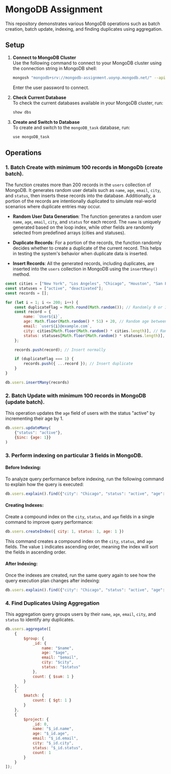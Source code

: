 # MongoDB Assignment

This repository demonstrates various MongoDB operations such as batch creation, batch update, indexing, and finding duplicates using aggregation.

## Setup

1. **Connect to MongoDB Cluster**  
   Use the following command to connect to your MongoDB cluster using the connection string in MongoDB shell:

   ```bash
   mongosh "mongodb+srv://mongodb-assignment.uoynp.mongodb.net/" --apiVersion 1 --username dhruvnpatel
   ```
   Enter the user password to connect.

2. **Check Current Database**  
   To check the current databases available in your MongoDB cluster, run:

   ```bash
   show dbs
   ```

3. **Create and Switch to Database**  
   To create and switch to the `mongoDB_task` database, run:

   ```bash
   use mongoDB_task
   ```

## Operations

### 1.  Batch Create with minimum 100 records in MongoDb (create batch).

The function creates more than 200 records in the `users` collection of MongoDB. It generates random user details such as `name`, `age`, `email`, `city`, and `status`, then inserts these records into the database. Additionally, a portion of the records are intentionally duplicated to simulate real-world scenarios where duplicate entries may occur.

- **Random User Data Generation**: The function generates a random user `name`, `age`, `email`, `city`, and `status` for each record. The `name` is uniquely generated based on the loop index, while other fields are randomly selected from predefined arrays (cities and statuses).
  
- **Duplicate Records**: For a portion of the records, the function randomly decides whether to create a duplicate of the current record. This helps in testing the system's behavior when duplicate data is inserted.

- **Insert Records**: All the generated records, including duplicates, are inserted into the `users` collection in MongoDB using the `insertMany()` method.


```javascript
const cities = ["New York", "Los Angeles", "Chicago", "Houston", "San Francisco"];
const statuses = ["active", "deactivated"];
const records = [];

for (let i = 1; i <= 200; i++) {
    const duplicateFlag = Math.round(Math.random()); // Randomly 0 or 1
    const record = {
        name: `User${i}`,
        age: Math.floor(Math.random() * 51) + 20, // Random age between 20-70
        email: `user${i}@example.com`,
        city: cities[Math.floor(Math.random() * cities.length)], // Random city
        status: statuses[Math.floor(Math.random() * statuses.length)], // Random status
    };

    records.push(record); // Insert normally

    if (duplicateFlag === 1) {
        records.push({ ...record }); // Insert duplicate
    }
}

db.users.insertMany(records)
```

### 2. Batch Update with minimum 100 records  in MongoDB (update batch).

This operation updates the `age` field of users with the status "active" by incrementing their age by 1.

```javascript
db.users.updateMany(
    {"status": "active"},
    {$inc: {age: 1}}
)
```

### 3. Perform indexing on particular 3 fields in MongoDB.

#### Before Indexing:

To analyze query performance before indexing, run the following command to explain how the query is executed:

```javascript
db.users.explain().find({"city": "Chicago", "status": "active", "age": { $gt: 40 ,$lt:60} })
```
#### Creating Indexes:

Create a compound index on the `city`, `status`, and `age` fields in a single command to improve query performance:

```javascript
db.users.createIndex({ city: 1, status: 1, age: 1 })
```
This command creates a compound index on the `city`, `status`, and `age` fields. The value `1` indicates ascending order, meaning the index will sort the fields in ascending order.

#### After Indexing:

Once the indexes are created, run the same query again to see how the query execution plan changes after indexing:

```javascript
db.users.explain().find({"city": "Chicago", "status": "active", "age": { $gt: 40 ,$lt:60} })
```

### 4. Find Duplicates Using Aggregation

This aggregation query groups users by their `name`, `age`, `email`, `city`, and `status` to identify any duplicates.

```javascript
db.users.aggregate([
    {
        $group: {
            _id: {
                name: "$name",      
                age: "$age",
                email: "$email",
                city: "$city",
                status: "$status"
            },
            count: { $sum: 1 }
        }
    },
    {
        $match: {
            count: { $gt: 1 }
        }
    },
    {
        $project: {
            _id: 0, 
            name: "$_id.name",
            age: "$_id.age",
            email: "$_id.email", 
            city: "$_id.city",
            status: "$_id.status",
            count: 1 
        }
    }
]);
```
